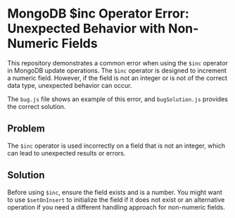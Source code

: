 # MongoDB $inc Operator Error: Unexpected Behavior with Non-Numeric Fields

This repository demonstrates a common error when using the `$inc` operator in MongoDB update operations.  The `$inc` operator is designed to increment a numeric field. However, if the field is not an integer or is not of the correct data type, unexpected behavior can occur. 

The `bug.js` file shows an example of this error, and `bugSolution.js` provides the correct solution.

## Problem
The `$inc` operator is used incorrectly on a field that is not an integer, which can lead to unexpected results or errors.

## Solution
Before using `$inc`, ensure the field exists and is a number.  You might want to use `$setOnInsert` to initialize the field if it does not exist or an alternative operation if you need a different handling approach for non-numeric fields.
